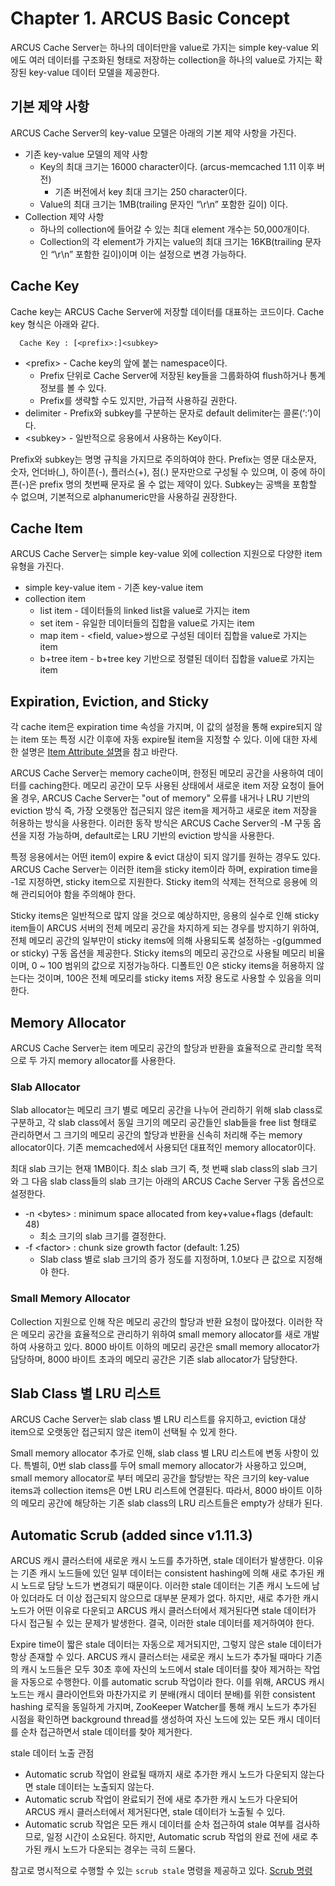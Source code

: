 # Chapter 1. ARCUS Basic Concept

ARCUS Cache Server는 하나의 데이터만을 value로 가지는 simple key-value 외에도
여러 데이터를 구조화된 형태로 저장하는 collection을 하나의 value로 가지는
확장된 key-value 데이터 모델을 제공한다.

## 기본 제약 사항

ARCUS Cache Server의 key-value 모델은 아래의 기본 제약 사항을 가진다.

- 기존 key-value 모델의 제약 사항
  - Key의 최대 크기는 16000 character이다. (arcus-memcached 1.11 이후 버전)
    - 기존 버전에서 key 최대 크기는 250 character이다.
  - Value의 최대 크기는 1MB(trailing 문자인 “\r\n” 포함한 길이) 이다.
- Collection 제약 사항
  - 하나의 collection에 들어갈 수 있는 최대 element 개수는 50,000개이다.
  - Collection의 각 element가 가지는 value의 최대 크기는 16KB(trailing 문자인 “\r\n” 포함한 길이)이며 이는 설정으로 변경 가능하다.

## Cache Key

Cache key는 ARCUS Cache Server에 저장할 데이터를 대표하는 코드이다. Cache key 형식은 아래와 같다.

```
  Cache Key : [<prefix>:]<subkey>
```

- \<prefix\> - Cache key의 앞에 붙는 namespace이다.
  - Prefix 단위로 Cache Server에 저장된 key들을 그룹화하여 flush하거나 통계 정보를 볼 수 있다.
  - Prefix를 생략할 수도 있지만, 가급적 사용하길 권한다.
- delimiter - Prefix와 subkey를 구분하는 문자로 default delimiter는 콜론(‘:’)이다.
- \<subkey\> - 일반적으로 응용에서 사용하는 Key이다.

Prefix와 subkey는 명명 규칙을 가지므로 주의하여야 한다.
Prefix는 영문 대소문자, 숫자, 언더바(_), 하이픈(-), 플러스(+), 점(.) 문자만으로 구성될 수 있으며,
이 중에 하이픈(-)은 prefix 명의 첫번째 문자로 올 수 없는 제약이 있다.
Subkey는 공백을 포함할 수 없으며, 기본적으로 alphanumeric만을 사용하길 권장한다.

## Cache Item

ARCUS Cache Server는 simple key-value 외에 collection 지원으로 다양한 item 유형을 가진다.

- simple key-value item - 기존 key-value item
- collection item
  - list item - 데이터들의 linked list을 value로 가지는 item
  - set item - 유일한 데이터들의 집합을 value로 가지는 item
  - map item - \<field, value\>쌍으로 구성된 데이터 집합을 value로 가지는 item
  - b+tree item - b+tree key 기반으로 정렬된 데이터 집합을 value로 가지는 item

## Expiration, Eviction, and Sticky

각 cache item은 expiration time 속성을 가지며,
이 값의 설정을 통해 expire되지 않는 item 또는 특정 시간 이후에 자동 expire될 item을 지정할 수 있다.
이에 대한 자세한 설명은 [Item Attribute 설명](ch03-item-attributes.md)을 참고 바란다.

ARCUS Cache Server는 memory cache이며, 한정된 메모리 공간을 사용하여 데이터를 caching한다.
메모리 공간이 모두 사용된 상태에서 새로운 item 저장 요청이 들어올 경우,
ARCUS Cache Server는 "out of memory" 오류를 내거나 LRU 기반의 eviction 방식
즉, 가장 오랫동안 접근되지 않은 item을 제거하고 새로운 item 저장을 허용하는 방식을 사용한다.
이러한 동작 방식은 ARCUS Cache Server의 -M 구동 옵션을 지정 가능하며,
default로는 LRU 기반의 eviction 방식을 사용한다.

특정 응용에서는 어떤 item이 expire & evict 대상이 되지 않기를 원하는 경우도 있다.
ARCUS Cache Server는 이러한 item을 sticky item이라 하며,
expiration time을 -1로 지정하면, sticky item으로 지원한다.
Sticky item의 삭제는 전적으로 응용에 의해 관리되어야 함을 주의해야 한다.

Sticky items은 일반적으로 많지 않을 것으로 예상하지만,
응용의 실수로 인해 sticky item들이 ARCUS 서버의 전체 메모리 공간을 차지하게 되는 경우를 방지하기 위하여,
전체 메모리 공간의 일부만이 sticky items에 의해 사용되도록 설정하는 -g(gummed or sticky) 구동 옵션을 제공한다.
Sticky items의 메모리 공간으로 사용될 메모리 비율이며, 0 ~ 100 범위의 값으로 지정가능하다.
디폴트인 0은 sticky items을 허용하지 않는다는 것이며,
100은 전체 메모리를 sticky items 저장 용도로 사용할 수 있음을 의미한다.

## Memory Allocator

ARCUS Cache Server는 item 메모리 공간의 할당과 반환을 효율적으로 관리할 목적으로
두 가지 memory allocator를 사용한다.

### Slab Allocator

Slab allocator는 메모리 크기 별로 메모리 공간을 나누어 관리하기 위해 slab class로 구분하고,
각 slab class에서 동일 크기의 메모리 공간들인 slab들을 free list 형태로 관리하면서
그 크기의 메모리 공간의 할당과 반환을 신속히 처리해 주는 memory allocator이다.
기존 memcached에서 사용되던 대표적인 memory allocator이다.

최대 slab 크기는 현재 1MB이다. 최소 slab 크기 즉, 첫 번째 slab class의 slab 크기와
그 다음 slab class들의 slab 크기는 아래의 ARCUS Cache Server 구동 옵션으로 설정한다.

- \-n \<bytes\> : minimum space allocated from key+value+flags (default: 48)
  - 최소 크기의 slab 크기를 결정한다.
- \-f \<factor\> : chunk size growth factor (default: 1.25)
  - Slab class 별로 slab 크기의 증가 정도를 지정하며, 1.0보다 큰 값으로 지정해야 한다.

### Small Memory Allocator

Collection 지원으로 인해 작은 메모리 공간의 할당과 반환 요청이 많아졌다.
이러한 작은 메모리 공간을 효율적으로 관리하기 위하여
small memory allocator를 새로 개발하여 사용하고 있다.
8000 바이트 이하의 메모리 공간은 small memory allocator가 담당하며,
8000 바이트 초과의 메모리 공간은 기존 slab allocator가 담당한다.

## Slab Class 별 LRU 리스트

ARCUS Cache Server는 slab class 별 LRU 리스트를 유지하고,
eviction 대상 item으로 오랫동안 접근되지 않은 item이 선택될 수 있게 한다.

Small memory allocator 추가로 인해, slab class 별 LRU 리스트에 변동 사항이 있다.
특별히, 0번 slab class를 두어 small memory allocator가 사용하고 있으며,
small memory allocator로 부터 메모리 공간을 할당받는
작은 크기의 key-value items과 collection items은 0번 LRU 리스트에 연결된다.
따라서, 8000 바이트 이하의 메모리 공간에 해당하는
기존 slab class의 LRU 리스트들은 empty가 상태가 된다.

## Automatic Scrub (added since v1.11.3)

ARCUS 캐시 클러스터에 새로운 캐시 노드를 추가하면, stale 데이터가 발생한다.
이유는 기존 캐시 노드들에 있던 일부 데이터는 consistent hashing에 의해 새로 추가된 캐시 노드로 담당 노드가 변경되기 때문이다.
이러한 stale 데이터는 기존 캐시 노드에 남아 있더라도 더 이상 접근되지 않으므로 대부분 문제가 없다.
하지만, 새로 추가한 캐시 노드가 어떤 이유로 다운되고 ARCUS 캐시 클러스터에서 제거된다면 stale 데이터가 다시 접근될 수 있는 문제가 발생한다.
결국, 이러한 stale 데이터를 제거하여야 한다.

Expire time이 짧은 stale 데이터는 자동으로 제거되지만, 그렇지 않은 stale 데이터가 항상 존재할 수 있다.
ARCUS 캐시 클러스터는 새로운 캐시 노드가 추가될 때마다 기존의 캐시 노드들은 모두 30초 후에 자신의 노드에서 stale 데이터를 찾아 제거하는 작업을 자동으로 수행한다.
이를 automatic scrub 작업이라 한다. 이를 위해, ARCUS 캐시 노드는 캐시 클라이언트와 마찬가지로 키 분배(캐시 데이터 분배)를 위한 consistent hashing 로직을 동일하게 가지며,
ZooKeeper Watcher를 통해 캐시 노드가 추가된 시점을 확인하면 background thread를 생성하여 자신 노드에 있는 모든 캐시 데이터를 순차 접근하면서 stale 데이터를 찾아 제거한다.

stale 데이터 노출 관점
- Automatic scrub 작업이 완료될 때까지 새로 추가한 캐시 노드가 다운되지 않는다면 stale 데이터는 노출되지 않는다.
- Automatic scrub 작업이 완료되기 전에 새로 추가한 캐시 노드가 다운되어 ARCUS 캐시 클러스터에서 제거된다면, stale 데이터가 노출될 수 있다.
- Automatic scrub 작업은 모든 캐시 데이터를 순차 접근하여 stale 여부를 검사하므로, 일정 시간이 소요된다.
하지만, Automatic scrub 작업의 완료 전에 새로 추가된 캐시 노드가 다운되는 경우는 극히 드물다.

참고로 명시적으로 수행할 수 있는 `scrub stale` 명령을 제공하고 있다. [Scrub 명령](ch12-command-administration.md#scrub-명령)
